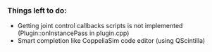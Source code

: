 ### Things left to do:

 - Getting joint control callbacks scripts is not implemented (Plugin::onInstancePass in plugin.cpp)
 - Smart completion like CoppeliaSim code editor (using QScintilla)

